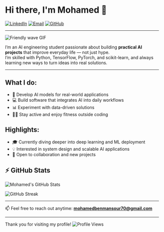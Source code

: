 # Hi there, I'm Mohamed 👋

[![LinkedIn](https://img.shields.io/badge/LinkedIn-blue?logo=linkedin&logoColor=white)](https://www.linkedin.com/in/mohamed-ben-mansour-345881318/)
[![Email](https://img.shields.io/badge/Email-red?logo=gmail&logoColor=white)](mailto:mohamedbenmansour70@gmail.com)
[![GitHub](https://img.shields.io/badge/GitHub-000?logo=github&logoColor=white)](https://github.com/mohamed-ben-mansour)

---

![Friendly wave GIF](https://media.giphy.com/media/hvRJCLFzcasrR4ia7z/giphy.gif)

I’m an AI engineering student passionate about building **practical AI projects** that improve everyday life — not just hype.  
I’m skilled with Python, TensorFlow, PyTorch, and scikit-learn, and always learning new ways to turn ideas into real solutions.

---

## What I do:

- 🤖 Develop AI models for real-world applications  
- 💻 Build software that integrates AI into daily workflows  
- 📊 Experiment with data-driven solutions  
- 🏋️‍♂️ Stay active and enjoy fitness outside coding



## Highlights:


- 🎓 Currently diving deeper into deep learning and ML deployment  
- 💡 Interested in system design and scalable AI applications  
- 🤝 Open to collaboration and new projects  



## ⚡️ GitHub Stats


![Mohamed's GitHub Stats](https://github-readme-stats.vercel.app/api?username=mohamed-ben-mansour&show_icons=true&theme=radical)

![GitHub Streak](https://github-readme-streak-stats.herokuapp.com/?user=mohamed-ben-mansour&theme=radical)

---

📫 Feel free to reach out anytime: **mohamedbenmansour70@gmail.com**

---

Thank you for visiting my profile!
![Profile Views](https://komarev.com/ghpvc/?username=mohamed-ben-mansour&style=flat-square&color=blue)
